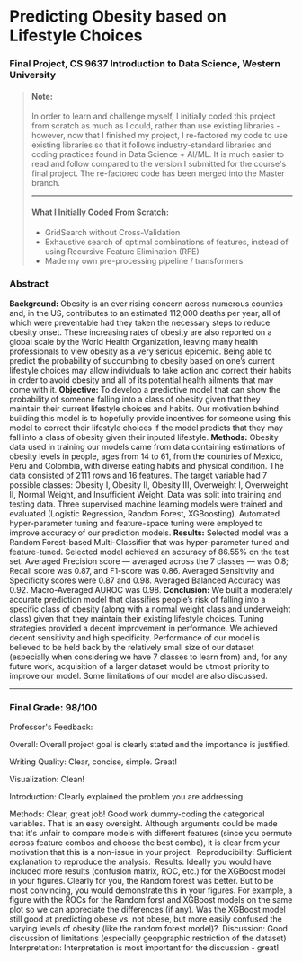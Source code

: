 # Predicting Obesity based on Lifestyle Choices

### Final Project, CS 9637 Introduction to Data Science, Western University

> #### **Note:**
>
> In order to learn and challenge myself,  I initially coded this project from scratch as much as I could, rather than use existing libraries - however, now that I finished my project, I re-factored my code to use existing libraries so that it follows industry-standard libraries and coding practices found in Data Science + AI/ML. It is much easier to read and follow compared to the version I submitted for the course's final project. The re-factored code has been merged into the Master branch.
>
> ------
>
> #### What I Initially Coded From Scratch:
>
> - GridSearch without Cross-Validation
> - Exhaustive search of optimal combinations of features, instead of using Recursive Feature Elimination (RFE)
> - Made my own pre-processing pipeline / transformers



### Abstract

**Background:** Obesity is an ever rising concern across numerous counties and, in the US, contributes to an estimated 112,000 deaths per year, all of which were preventable had they taken the necessary steps to reduce obesity onset. These increasing rates of obesity are also reported on a global scale by the World Health Organization, leaving many health professionals to view obesity as a very serious epidemic. Being able to predict the probability of succumbing to obesity based on one’s current lifestyle choices may allow individuals to take action and correct their habits in order to avoid obesity and all of its potential health ailments that may come with it. **Objective:** To develop a predictive model that can show the probability of someone falling into a class of obesity given that they maintain their current lifestyle choices and habits. Our motivation behind building this model is to hopefully provide incentives for someone using this model to correct their lifestyle choices if the model predicts that they may fall into a class of obesity given their inputed lifestyle. **Methods:** Obesity data used in training our models came from data containing estimations of obesity levels in people, ages from 14 to 61, from the countries of Mexico, Peru and Colombia, with diverse eating habits and physical condition. The data consisted of 2111 rows and 16 features. The target variable had 7 possible classes: Obesity I, Obesity II, Obesity III, Overweight I, Overweight II, Normal Weight, and Insufficient Weight. Data was split into training and testing data. Three supervised machine learning models were trained and evaluated (Logistic Regression, Random Forest, XGBoosting). Automated hyper-parameter tuning and feature-space tuning were employed to improve accuracy of our prediction models. **Results:** Selected model was a Random Forest-based Multi-Classifier that was hyper-parameter tuned and feature-tuned. Selected model achieved an accuracy of 86.55% on the test set. Averaged Precision score — averaged across the 7 classes — was 0.8; Recall score was 0.87, and F1-score was 0.86. Averaged Sensitivity and Specificity scores were 0.87 and 0.98. Averaged Balanced Accuracy was 0.92. Macro-Averaged AUROC was 0.98. **Conclusion:** We built a moderately accurate prediction model that classifies people’s risk of falling into a specific class of obesity (along with a normal weight class and underweight class) given that they maintain their existing lifestyle choices. Tuning strategies provided a decent improvement in performance. We achieved decent sensitivity and high specificity. Performance of our model is believed to be held back by the relatively small size of our dataset (especially when considering we have 7 classes to learn from) and, for any future work, acquisition of a larger dataset would be utmost priority to improve our model. Some limitations of our model are also discussed.

------

### Final Grade: 98/100

Professor's Feedback:

Overall: Overall project goal is clearly stated and the importance is justified.

‍Writing Quality: Clear, concise, simple. Great!

‍Visualization: Clean!

‍Introduction: Clearly explained the problem you are addressing.

‍Methods: Clear, great job! Good work dummy-coding the categorical variables. That is an easy oversight. Although arguments could be made that it's unfair to compare models with different features (since you permute across feature combos and choose the best combo), it is clear from your motivation that this is a non-issue in your project.
‍
Reproducibility:  Sufficient explanation to reproduce the analysis.
‍
Results: Ideally you would have included more results (confusion matrix, ROC, etc.) for the XGBoost model in your figures. Clearly for you, the Random forest was better. But to be most convincing, you would demonstrate this in your figures. For example, a figure with the ROCs for the Random forst and XGBoost models on the same plot so we can appreciate the differences (if any). Was the XGBoost model still good at predicting obese vs. not obese, but more easily confused the varying levels of obesity (like the random forest model)?
‍
Discussion: Good discussion of limitations (especially geopgraphic restriction of the dataset)
‍
Interpretation: Interpretation is most important for the discussion - great!

